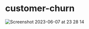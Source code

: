 # customer-churn


![Screenshot 2023-06-07 at 23 28 14](https://github.com/redjules/customer-churn/assets/106017493/341faa86-b318-409a-b2df-dc0dc03cf6b1)
